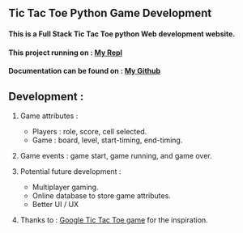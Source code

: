 ## Tic Tac Toe Python Game Development

#### This is a Full Stack Tic Tac Toe python Web development website.

#### This project running on : [My Repl](https://replit.com/@ViktoriusSuwand/AppBrewery-python-Day-83-Tic-Tac-Toe)

#### Documentation can be found on : [My Github](https://github.com/viktoriussuwandi/Tic-Tac-Toe-Python-Game-Development)

## Development :
1. Game attributes :
   - Players : role, score, cell selected.
   - Game    : board, level, start-timing, end-timing.

2. Game events : game start, game running, and game over.

3. Potential future development :
   - Multiplayer gaming.
   - Online database to store game attributes.
   - Better UI / UX

4. Thanks to :
   [Google Tic Tac Toe game](https://www.google.com/search?q=google+tic+tac+toe&rlz=1C1CHBD_enID945ID945&oq=google+tic&aqs=chrome.0.69i59j0i131i433i512j69i57j0i512l7.2550j0j9&sourceid=chrome&ie=UTF-8) for the inspiration.